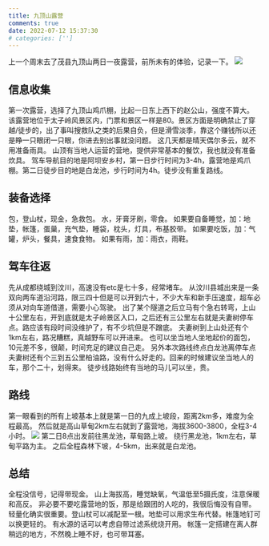 ```yaml
---
title: 九顶山露营
comments: true
date: 2022-07-12 15:37:30
# categories: ['']
---
```

上一个周末去了茂县九顶山两日一夜露营，前所未有的体验，记录一下。
![](https://cdn.jsdelivr.net/gh/gaoryrt/f/202207130944993.JPG)
## 信息收集
第一次露营，选择了九顶山鸡爪棚，比起一日东上西下的赵公山，强度不算大。
该露营地位于太子岭风景区内，门票和景区一样是80。景区方面是明确禁止了穿越/徒步的，出了事叫搜救队之类的后果自负，但是滑雪淡季，靠这个赚钱所以还是睁一只眼闭一只眼，你进去别出事就没问题。
这几天都是晴天偶尔多云，就不用准备雨具。
山顶有当地人运营的营地，提供非常基本的餐饮，我也就没有准备炊具。
驾车导航目的地是阿坝安乡村，第一日步行时间为3-4h，露营地是鸡爪棚。第二日徒步目的地是白龙池，步行时间为4h。徒步没有重复路线。
## 装备选择
包，登山杖，现金，急救包。
水，牙膏牙刷，零食。
如果要自备睡觉，加：地垫，帐篷，蛋巢，充气垫，睡袋，枕头，灯具，布基胶带。
如果要吃饭，加：气罐，炉头，餐具，速食食物。
如果有雨，加：雨衣，雨鞋。
## 驾车往返
先从成都绕城到汶川，高速没有etc是七十多，经常堵车。
从汶川县城出来是一条双向两车道沿河路，限三四十但是可以开到六十，不少大车和新手压速度，超车必须从对向车道借道，需要小心驾驶。
出了某个隧道之后立马有个急右转弯，上山十公里左右，开到底就是太子岭景区入口，之后还有三公里左右就是夫妻树停车点。路应该有段时间没维护了，有不少坑但是不蹭底。
夫妻树到上山处还有个1km左右，路况糟糕，真越野车可以开进来。
也可以坐当地人坐地起价的面包，10元差不多，很颠，时间充足的建议自己走。
另外本次路线终点白龙池离停车点夫妻树还有个三到五公里柏油路，没有什么好走的。回来的时候建议坐当地人的车，那个二十，划得来。
徒步线路始终有当地的马儿可以坐，贵。
## 路线
第一眼看到的所有上坡基本上就是第一日的九成上坡段，距离2km多，难度为全程最高。
然后就是高山草甸2km左右就到了露营地，海拔3600-3800，全程3-4小时。
![](https://cdn.jsdelivr.net/gh/gaoryrt/f/202207130944995.jpg)
第二日8点出发前往黑龙池，草甸路上坡。
绕行黑龙池，1km左右，草甸平路为主。
之后全程森林下坡，4-5km，出来就是白龙池。
## 总结
全程没信号，记得带现金。
山上海拔高，睡觉缺氧，气温低至5摄氏度，注意保暖和高反。
非必要不要吃露营地的饭，那是给跟团的人吃的，我很后悔没有自带。
轻量化确实很重要。登山杖可以减配至一根。地垫可以用求生布代替。帐篷地钉可以换更轻的。
有水源的话可以考虑自带过滤系统烧开用。
帐篷一定搭建在离人群稍远的地方，不然晚上睡不好，也可带耳塞。
